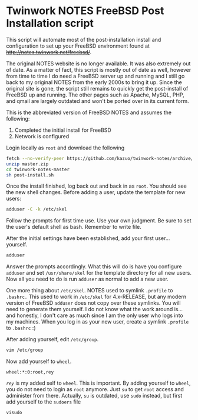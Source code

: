 # Twinwork NOTES FreeBSD Post Installation script

This script will automate most of the post-installation install and configuration to set
up your FreeBSD environment found at ~~http://notes.twinwork.net/freebsd/~~.

The original NOTES website is no longer available. It was also extremely out of date. As a matter of fact, this script is mostly out of date as well, however from time to time I do need a FreeBSD server up and running and I still go back to my original NOTES from the early 2000s to bring it up. Since the original site is gone, the script still remains to quickly get the post-install of FreeBSD up and running. The other pages such as Apache, MySQL, PHP, and qmail are largely outdated and won't be ported over in its current form.

This is the abbreviated version of FreeBSD NOTES and assumes the following:
1. Completed the initial install for FreeBSD
2. Network is configured

Login locally as `root` and download the following

```sh
fetch --no-verify-peer https://github.com/kazuo/twinwork-notes/archive/master.zip
unzip master.zip
cd twinwork-notes-master
sh post-install.sh
```

Once the install finished, log back out and back in as `root`. You should see the new shell changes. Before adding a user, update the template for new users:   

```sh
adduser -C -k /etc/skel
```

Follow the prompts for first time use. Use your own judgment. Be sure to set the user's default shell as bash. Remember to write file.

After the initial settings have been established, add your first user... yourself.

```sh
adduser
```

Answer the prompts accordingly. What this will do is have you configure `adduser` and set `/usr/share/skel` for the template directory for all new users. Now all you need to do is run `adduser` as normal to add a new user.

One more thing about `/etc/skel`. NOTES used to symlink `.profile` to `.bashrc.` This used to work in `/etc/skel` for 4.x-RELEASE, but any modern version of FreeBSD `adduser` does not copy over these symlinks. You will need to generate them yourself. I do not know what the work around is... and honestly, I don't care as much since I am the only user who logs into my machines. When you log in as your new user, create a symlink `.profile` to `.bashrc` :)

After adding yourself, edit `/etc/group`.

```sh
vim /etc/group
```

Now add yourself to `wheel`.
```
wheel:*:0:root,rey
```

*`rey`* is my added self to `wheel`. This is important. By adding yourself to `wheel`, you do not need to login as `root` anymore. Just `su` to get `root` access and administer from there. Actually, `su` is outdated, use `sudo` instead, but first add yourself to the `sudoers` file

```
visudo
```

